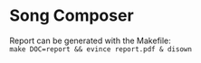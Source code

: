 # Song Composer

Report can be generated with the Makefile:<br>`make DOC=report && evince report.pdf & disown`
